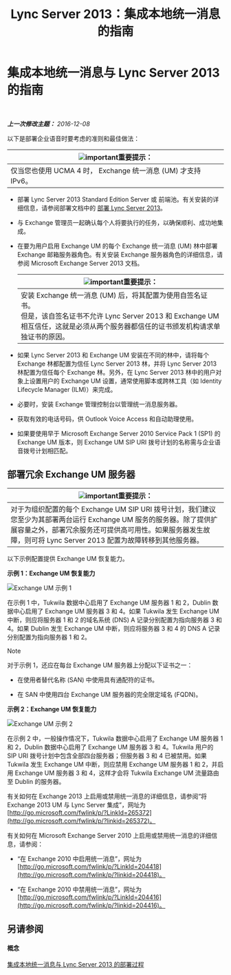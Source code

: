 ﻿---
title: Lync Server 2013：集成本地统一消息的指南
TOCTitle: 集成本地统一消息与 Lync Server 的指南
ms:assetid: 829ac017-6907-40f9-be22-787a28eae0ac
ms:mtpsurl: https://technet.microsoft.com/zh-cn/library/Gg398656(v=OCS.15)
ms:contentKeyID: 49313441
ms.date: 12/10/2016
mtps_version: v=OCS.15
ms.translationtype: HT
---

# 集成本地统一消息与 Lync Server 2013 的指南

 

_**上一次修改主题：** 2016-12-08_

以下是部署企业语音时要考虑的准则和最佳做法：

<table>
<thead>
<tr class="header">
<th><img src="images/Gg398794.important(OCS.15).gif" title="important" alt="important" />重要提示：</th>
</tr>
</thead>
<tbody>
<tr class="odd">
<td>仅当您也使用 UCMA 4 时， Exchange 统一消息 (UM) 才支持 IPv6。</td>
</tr>
</tbody>
</table>


  - 部署 Lync Server 2013 Standard Edition Server 或 前端池。有关安装的详细信息，请参阅部署文档中的 [部署 Lync Server 2013](lync-server-2013-deploying-lync-server.md)。

  - 与 Exchange 管理员一起确认每个人将要执行的任务，以确保顺利、成功地集成。

  - 在要为用户启用 Exchange UM 的每个 Exchange 统一消息 (UM) 林中部署 Exchange 邮箱服务器角色。有关安装 Exchange 服务器角色的详细信息，请参阅 Microsoft Exchange Server 2013 文档。
    
    <table>
    <thead>
    <tr class="header">
    <th><img src="images/Gg398794.important(OCS.15).gif" title="important" alt="important" />重要提示：</th>
    </tr>
    </thead>
    <tbody>
    <tr class="odd">
    <td>安装 Exchange 统一消息 (UM) 后，将其配置为使用自签名证书。<br />
    但是，该自签名证书不允许 Lync Server 2013 和 Exchange UM 相互信任，这就是必须从两个服务器都信任的证书颁发机构请求单独证书的原因。</td>
    </tr>
    </tbody>
    </table>


  - 如果 Lync Server 2013 和 Exchange UM 安装在不同的林中，请将每个 Exchange 林都配置为信任 Lync Server 2013 林，并将 Lync Server 2013 林配置为信任每个 Exchange 林。另外，在 Lync Server 2013 林中的用户对象上设置用户的 Exchange UM 设置，通常使用脚本或跨林工具（如 Identity Lifecycle Manager (ILM)）来完成。

  - 必要时，安装 Exchange 管理控制台以管理统一消息服务器。

  - 获取有效的电话号码，供 Outlook Voice Access 和自动助理使用。

  - 如果要使用早于 Microsoft Exchange Server 2010 Service Pack 1 (SP1) 的 Exchange UM 版本，则 Exchange UM SIP URI 拨号计划的名称需与企业语音拨号计划相匹配。

## 部署冗余 Exchange UM 服务器

<table>
<thead>
<tr class="header">
<th><img src="images/Gg398794.important(OCS.15).gif" title="important" alt="important" />重要提示：</th>
</tr>
</thead>
<tbody>
<tr class="odd">
<td>对于为组织配置的每个 Exchange UM SIP URI 拨号计划，我们建议您至少为其部署两台运行 Exchange UM 服务的服务器。除了提供扩展容量之外，部署冗余服务还可提供高可用性。如果服务器发生故障，则可将 Lync Server 2013 配置为故障转移到其他服务器。</td>
</tr>
</tbody>
</table>


以下示例配置提供 Exchange UM 恢复能力。

**示例 1：Exchange UM 恢复能力**

![Exchange UM 示例 1](images/Gg398656.3644b847-0847-4550-a989-e3fc51de5c4b(OCS.15).jpg "Exchange UM 示例 1")

在示例 1 中，Tukwila 数据中心启用了 Exchange UM 服务器 1 和 2，Dublin 数据中心启用了 Exchange UM 服务器 3 和 4。如果 Tukwila 发生 Exchange UM 中断，则应将服务器 1 和 2 的域名系统 (DNS) A 记录分别配置为指向服务器 3 和 4。如果 Dublin 发生 Exchange UM 中断，则应将服务器 3 和 4 的 DNS A 记录分别配置为指向服务器 1 和 2。

> [!NOTE]  
> 对于示例 1，还应在每台 Exchange UM 服务器上分配以下证书之一：
<ul>
<li><p>在使用者替代名称 (SAN) 中使用具有通配符的证书。</p></li>
<li><p>在 SAN 中使用四台 Exchange UM 服务器的完全限定域名 (FQDN)。</p></li>
</ul>



**示例 2：Exchange UM 恢复能力**

![Exchange UM 示例 2](images/Gg398656.15754273-306e-448d-b258-84bc2936a2e8(OCS.15).jpg "Exchange UM 示例 2")

在示例 2 中，一般操作情况下，Tukwila 数据中心启用了 Exchange UM 服务器 1 和 2，Dublin 数据中心启用了 Exchange UM 服务器 3 和 4。Tukwila 用户的 SIP URI 拨号计划中包含全部四台服务器；但服务器 3 和 4 已被禁用。如果 Tukwila 发生 Exchange UM 中断，则应禁用 Exchange UM 服务器 1 和 2，并启用 Exchange UM 服务器 3 和 4，这样才会将 Tukwila Exchange UM 流量路由至 Dublin 的服务器。

有关如何在 Exchange 2013 上启用或禁用统一消息的详细信息，请参阅“将 Exchange 2013 UM 与 Lync Server 集成”，网址为 [http://go.microsoft.com/fwlink/p/?LinkId=265372](http://go.microsoft.com/fwlink/p/?linkid=265372)。

有关如何在 Microsoft Exchange Server 2010 上启用或禁用统一消息的详细信息，请参阅：

  - “在 Exchange 2010 中启用统一消息”，网址为 [http://go.microsoft.com/fwlink/p/?LinkId=204418](http://go.microsoft.com/fwlink/p/?linkid=204418)。

  - “在 Exchange 2010 中禁用统一消息”，网址为 [http://go.microsoft.com/fwlink/p/?LinkId=204416](http://go.microsoft.com/fwlink/p/?linkid=204416)。

## 另请参阅

#### 概念

[集成本地统一消息与 Lync Server 2013 的部署过程](lync-server-2013-deployment-process-for-integrating-on-premises-unified-messaging.md)

